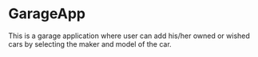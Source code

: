 # GarageApp
This is a garage application where user can add his/her owned or wished cars by selecting the maker and model of the car.
